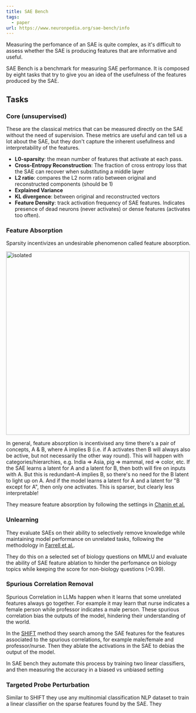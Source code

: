 ```yaml
---
title: SAE Bench
tags:
  - paper
url: https://www.neuronpedia.org/sae-bench/info
---
```


Measuring the perfomance of an SAE is quite complex, as it's difficult to assess whether the SAE is producing features that are informative and useful.

SAE Bench is a benchmark for measuring SAE performance. It is composed by eight tasks that try to give you an idea of the usefulness of the features produced by the SAE.

## Tasks

### Core (unsupervised)
These are the classical metrics that can be measured directly on the SAE without the need of supervision. These metrics are useful and can tell us a lot about the SAE, but they don't capture the inherent usefullness and interpretability of the features.


- **L0-sparsity**: the mean number of features that activate at each pass.
- **Cross-Entropy Reconstruction**: The fraction of cross entropy loss that the SAE can recover when substituting a middle layer
- **L2 ratio**: compares the L2 norm ratio between original and reconstructed components (should be 1)
- **Explained Variance**
- **KL divergence**: between original and reconstructed vectors
- **Feature Density**: track activation frequency of SAE features. Indicates presence of dead neurons (never activates) or dense features (activates too often).


### Feature Absorption
Sparsity incentivizes an undesirable phenomenon called feature absorption.

<img src="https://www.neuronpedia.org/saebench/feature-absorption.png" alt="isolated" width="500"/>

In general, feature absorption is incentivised any time there's a pair of concepts, A & B, where A implies B (i.e. if A activates then B will always also be active, but not necessarily the other way round). This will happen with categories/hierarchies, e.g. India => Asia, pig => mammal, red => color, etc. If the SAE learns a latent for A and a latent for B, then both will fire on inputs with A. But this is redundant–A implies B, so there's no need for the B latent to light up on A. And if the model learns a latent for A and a latent for "B except for A", then only one activates. This is sparser, but clearly less interpretable!

They measure feature absorption by following the settings in [Chanin et al.](https://arxiv.org/abs/2409.14507v3)


### Unlearning
They evaluate SAEs on their ability to selectively remove knowledge while maintaining model performance on unrelated tasks, following the methodology in [Farrell et al.](https://arxiv.org/abs/2410.19278). 

They do this on a selected set of biology questions on MMLU and evaluate the ability of SAE feature ablation to hinder the perfomance on biology topics while keeping the score for non-biology questions (>0.99).


### Spurious Correlation Removal
Spurious Correlation in LLMs happen when it learns that some unrelated features always go together. For example it may learn that nurse indicates a female person while professor indicates a male person. These spurious correlation bias the outputs of the model, hindering their understanding of the world. 

In the [SHIFT](https://arxiv.org/abs/2403.19647) method they search among the SAE features for the features associated to the spurious correlations, for example male/female and professor/nurse. Then they ablate the activations in the SAE to debias the output of the model. 

In SAE bench they automate this process by training two linear classifiers, and then measuring the accuracy in a biased vs unbiased setting

### Targeted Probe Perturbation
Similar to SHIFT they use any multinomial classification NLP dataset to train a linear classifier on the sparse features found by the SAE. They 